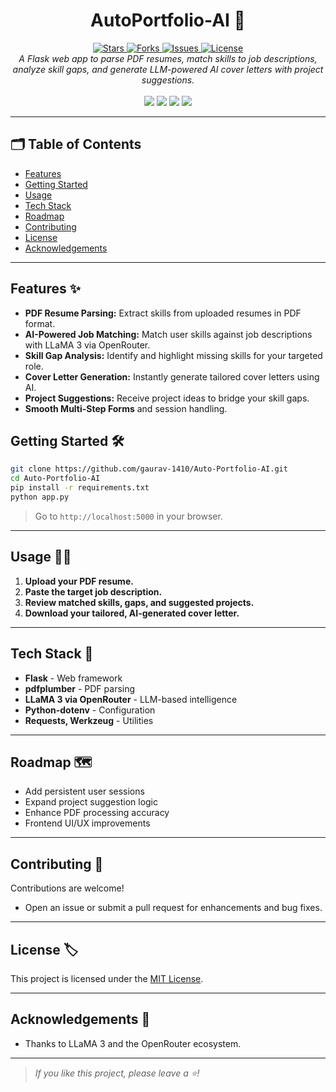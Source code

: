 <h1 align="center">AutoPortfolio-AI 🚀</h1>

<div align="center">
    <a href="https://github.com/gaurav-1410/Auto-Portfolio-AI">
        <img src="https://img.shields.io/github/stars/gaurav-1410/Auto-Portfolio-AI?style=for-the-badge" alt="Stars"/>
    </a>
    <a href="https://github.com/gaurav-1410/Auto-Portfolio-AI/network/members">
        <img src="https://img.shields.io/github/forks/gaurav-1410/Auto-Portfolio-AI?style=for-the-badge" alt="Forks"/>
    </a>
    <a href="https://github.com/gaurav-1410/Auto-Portfolio-AI/issues">
        <img src="https://img.shields.io/github/issues/gaurav-1410/Auto-Portfolio-AI?style=for-the-badge" alt="Issues"/>
    </a>
    <a href="https://github.com/gaurav-1410/Auto-Portfolio-AI/blob/main/LICENSE">
        <img src="https://img.shields.io/github/license/gaurav-1410/Auto-Portfolio-AI?style=for-the-badge" alt="License"/>
    </a>
</div>

<div align="center">
    <i>
        A Flask web app to parse PDF resumes, match skills to job descriptions, analyze skill gaps, and generate LLM-powered AI cover letters with project suggestions.
    </i>
    <br>
    <br>
    <img src="https://img.shields.io/badge/Python-3776AB?style=flat&logo=python&logoColor=white"/>
    <img src="https://img.shields.io/badge/Flask-000000?style=flat&logo=flask&logoColor=white"/>
    <img src="https://img.shields.io/badge/LLM-LLaMA--3-blueviolet"/>
    <img src="https://img.shields.io/badge/OpenRouter-API-green"/>
</div>

---

## 🗂️ Table of Contents
- [Features](#features-)
- [Getting Started](#getting-started)
- [Usage](#usage-)
- [Tech Stack](#tech-stack-)
- [Roadmap](#roadmap-)
- [Contributing](#contributing-)
- [License](#license-)
- [Acknowledgements](#acknowledgements-)

---

## Features ✨

- **PDF Resume Parsing:** Extract skills from uploaded resumes in PDF format.
- **AI-Powered Job Matching:** Match user skills against job descriptions with LLaMA 3 via OpenRouter.
- **Skill Gap Analysis:** Identify and highlight missing skills for your targeted role.
- **Cover Letter Generation:** Instantly generate tailored cover letters using AI.
- **Project Suggestions:** Receive project ideas to bridge your skill gaps.
- **Smooth Multi-Step Forms** and session handling.

## Getting Started 🛠️

```bash
git clone https://github.com/gaurav-1410/Auto-Portfolio-AI.git
cd Auto-Portfolio-AI
pip install -r requirements.txt
python app.py
```

> Go to `http://localhost:5000` in your browser.

---

## Usage 👨‍💻

1. **Upload your PDF resume.**
2. **Paste the target job description.**
3. **Review matched skills, gaps, and suggested projects.**
4. **Download your tailored, AI-generated cover letter.**

---

## Tech Stack 🧰

- **Flask** - Web framework
- **pdfplumber** - PDF parsing
- **LLaMA 3 via OpenRouter** - LLM-based intelligence
- **Python-dotenv** - Configuration
- **Requests, Werkzeug** - Utilities

---

## Roadmap 🗺️

- Add persistent user sessions
- Expand project suggestion logic
- Enhance PDF processing accuracy
- Frontend UI/UX improvements

---

## Contributing 🤝

Contributions are welcome!  
- Open an issue or submit a pull request for enhancements and bug fixes.

---

## License 🏷️

This project is licensed under the [MIT License](LICENSE).

---

## Acknowledgements 🙏

- Thanks to LLaMA 3 and the OpenRouter ecosystem.

---

> _If you like this project, please leave a ⭐!_
